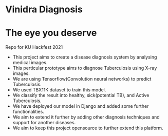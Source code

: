 
# Vinidra Diagnosis
# The eye you deserve
Repo for KU Hackfest 2021

* This project aims to create a disease diagnosis system by analysing medical images.
* This perticular prototype aims to diagnose Tuberculosis using X-ray images. 
* We are using Tensorflow(Convolution neural networks) to predict Tuberculosis. 
* We used TBX11K dataset to train this model.
* We classify the result into healthy, sick(potential TB), and Active Tuberculosis. 
* We have deployed our model in Django and added some further functionalities. 
* We aim to extend it further by adding other diagnosis techniques and support for another diseases.
* We aim to keep this project opensource to further extend this platform. 


